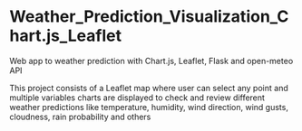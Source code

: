# Weather_Prediction_Visualization_Chart.js_Leaflet
Web app to weather prediction with Chart.js, Leaflet, Flask and open-meteo API

This project consists of a Leaflet map where user can select any point and multiple variables charts are displayed to check and review different weather predictions like temperature, humidity, wind direction, wind gusts, cloudness, rain probability and others
